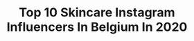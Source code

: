 ---
title: Top 10 Skincare Instagram Influencers In Belgium In 2020
description: >-
  Find top skincare Instagram influencers in Belgium in 2020. Most popular hashtags: #skincare #idealofsweden #beauty #whatiwear.
platform: Instagram
profiles:
  - username: "yentlkeuppens"
    fullname: >-
      ♡ JUST YENTL ♡
    location: "Belgium"
    followers: 144730
    engagement: 160
    commentsToLikes: 0.049223
    id: ck14kd3q2oxmf0i19okjym6ee
    verified: true
    hashtags: "#comfytime, #mothersday, #zebsquad, #lifequote"
  - username: "hi.itsjolienn"
    fullname: >-
      JOLIEN
    location: "Belgium"
    followers: 8396
    engagement: 1189
    commentsToLikes: 0.110340
    id: ck5hhlx278wrn0i11oms8mi5w
    verified: false
    hashtags: "#thebodyshop, #sunnydays, #marble, #shoeoftheday"
  - username: "ruxandraioana"
    fullname: >-
      ♥ RUX ♥ 🦂
    location: "Belgium"
    followers: 43197
    engagement: 355
    commentsToLikes: 0.097816
    id: ck0w5g7i43hq00i19uzu7oqse
    verified: false
    hashtags: "#belgianblog, #brusselsblogger, #underwaterlove, #shopping"
  - username: "lenkavanhemelryck"
    fullname: >-
      Welcome to the life of Lenks 🌈
    location: "Belgium"
    followers: 4576
    engagement: 1517
    commentsToLikes: 0.298040
    id: ck8t4caho69690j787wb0aiwz
    verified: false
    hashtags: "#facemask, #products, #levelup, #belgiumgiveaway"
  - username: "winniedaems"
    fullname: >-
      Winnie Daems
    location: "Belgium"
    followers: 9640
    engagement: 1374
    commentsToLikes: 0.393249
    id: ck6tmcmgx7lfe0j719xbnzhld
    verified: false
    hashtags: "#giveaways, #repost, #olivedaofficial, #beautyskin"
  - username: "mytrendywendy"
    fullname: >-
      WENDY💋BEAUTY x LIFESTYLE
    location: "Belgium"
    followers: 2201
    engagement: 1360
    commentsToLikes: 0.146086
    id: ck5hejbn8t7dj0i11p57g03yj
    verified: false
    hashtags: "#melaninonpoint, #tiktok, #neutraltones, #flyliner"
  - username: "silkeblogs"
    fullname: >-
      Silke
    location: "Belgium"
    followers: 76792
    engagement: 200
    commentsToLikes: 0.115030
    id: ck0vzme0w9tdk0i19flfy2ds9
    verified: false
    hashtags: "#crimesolving, #workfromhome, #chair, #cuddle"
  - username: "sophisticatedbox"
    fullname: >-
      Sophie Van de Vyver
    location: "Belgium"
    followers: 54935
    engagement: 197
    commentsToLikes: 0.078301
    id: ck5hr0zy6u2qj0i11k88ura1p
    verified: false
    hashtags: "#minusfashion, #effortlesschic, #scarflovers, #romanticvibes"
  - username: "marieinspire"
    fullname: >-
      MARIE ♌︎ INSPIRE
    location: "Belgium"
    followers: 35844
    engagement: 192
    commentsToLikes: 0.096939
    id: ck0u1zhkzybsz0i19p5zg6yfc
    verified: false
    hashtags: "#love, #lipgloss, #skincare, #sweaterweather"
  - username: "flo__ll"
    fullname: >-
      🍃 F l o r i n e  🍃
    location: "Belgium"
    followers: 35389
    engagement: 164
    commentsToLikes: 0.138954
    id: ck55kj587zfc70i11mhsd1fkg
    verified: false
    hashtags: "#detailsoftheday, #stayhome, #darphinfrance, #jpfantas"
---